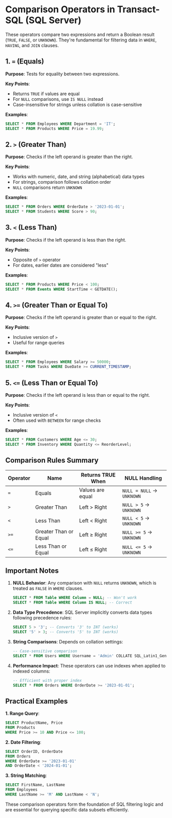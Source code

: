 # **Comparison Operators in Transact-SQL (SQL Server)**

These operators compare two expressions and return a Boolean result (`TRUE`, `FALSE`, or `UNKNOWN`). They're fundamental for filtering data in `WHERE`, `HAVING`, and `JOIN` clauses.

## **1. `=` (Equals)**
**Purpose**: Tests for equality between two expressions.

**Key Points**:
- Returns `TRUE` if values are equal
- For `NULL` comparisons, use `IS NULL` instead
- Case-insensitive for strings unless collation is case-sensitive

**Examples**:
```sql
SELECT * FROM Employees WHERE Department = 'IT';
SELECT * FROM Products WHERE Price = 19.99;
```

## **2. `>` (Greater Than)**
**Purpose**: Checks if the left operand is greater than the right.

**Key Points**:
- Works with numeric, date, and string (alphabetical) data types
- For strings, comparison follows collation order
- `NULL` comparisons return `UNKNOWN`

**Examples**:
```sql
SELECT * FROM Orders WHERE OrderDate > '2023-01-01';
SELECT * FROM Students WHERE Score > 90;
```

## **3. `<` (Less Than)**
**Purpose**: Checks if the left operand is less than the right.

**Key Points**:
- Opposite of `>` operator
- For dates, earlier dates are considered "less"

**Examples**:
```sql
SELECT * FROM Products WHERE Price < 100;
SELECT * FROM Events WHERE StartTime < GETDATE();
```

## **4. `>=` (Greater Than or Equal To)**
**Purpose**: Checks if the left operand is greater than or equal to the right.

**Key Points**:
- Inclusive version of `>`
- Useful for range queries

**Examples**:
```sql
SELECT * FROM Employees WHERE Salary >= 50000;
SELECT * FROM Tasks WHERE DueDate >= CURRENT_TIMESTAMP;
```

## **5. `<=` (Less Than or Equal To)**
**Purpose**: Checks if the left operand is less than or equal to the right.

**Key Points**:
- Inclusive version of `<`
- Often used with `BETWEEN` for range checks

**Examples**:
```sql
SELECT * FROM Customers WHERE Age <= 30;
SELECT * FROM Inventory WHERE Quantity <= ReorderLevel;
```

## **Comparison Rules Summary**

| Operator | Name | Returns TRUE When | NULL Handling |
|----------|------|-------------------|---------------|
| `=` | Equals | Values are equal | `NULL = NULL` → `UNKNOWN` |
| `>` | Greater Than | Left > Right | `NULL > 5` → `UNKNOWN` |
| `<` | Less Than | Left < Right | `NULL < 5` → `UNKNOWN` |
| `>=` | Greater Than or Equal | Left ≥ Right | `NULL >= 5` → `UNKNOWN` |
| `<=` | Less Than or Equal | Left ≤ Right | `NULL <= 5` → `UNKNOWN` |

## **Important Notes**
1. **NULL Behavior**: Any comparison with `NULL` returns `UNKNOWN`, which is treated as `FALSE` in `WHERE` clauses.
   ```sql
   SELECT * FROM Table WHERE Column = NULL; -- Won't work
   SELECT * FROM Table WHERE Column IS NULL; -- Correct
   ```

2. **Data Type Precedence**: SQL Server implicitly converts data types following precedence rules:
   ```sql
   SELECT 5 > '3'; -- Converts '3' to INT (works)
   SELECT '5' > 3; -- Converts '5' to INT (works)
   ```

3. **String Comparisons**: Depends on collation settings:
   ```sql
   -- Case-sensitive comparison
   SELECT * FROM Users WHERE Username = 'Admin' COLLATE SQL_Latin1_General_CP1_CS_AS;
   ```

4. **Performance Impact**: These operators can use indexes when applied to indexed columns:
   ```sql
   -- Efficient with proper index
   SELECT * FROM Orders WHERE OrderDate >= '2023-01-01';
   ```

## **Practical Examples**

**1. Range Query**:
```sql
SELECT ProductName, Price
FROM Products
WHERE Price >= 10 AND Price <= 100;
```

**2. Date Filtering**:
```sql
SELECT OrderID, OrderDate
FROM Orders
WHERE OrderDate >= '2023-01-01'
AND OrderDate < '2024-01-01';
```

**3. String Matching**:
```sql
SELECT FirstName, LastName
FROM Employees
WHERE LastName >= 'M' AND LastName < 'N';
```

These comparison operators form the foundation of SQL filtering logic and are essential for querying specific data subsets efficiently.